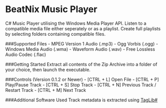 BeatNix Music Player
=======
C# Music Player utilising the Windows Media Player API. Listen to a compatible media file either seperately or as a playlist. Create full playlists by selecting folders containing compatible files.

###Supported Files
	- MPEG Version 1 Audio (.mp3)
    - Ogg Vorbis (.ogg)
    - Windows Media Audio (.wma)
    - Waveform Audio (.wav)
    - Free Lossless Audio Codec (.flac)

###Getting Started
Extract all contents of the Zip Archive into a folder of your choice, then launch the executable.

###Controls (Version 0.1.2 or Newer)
	- [CTRL + L] Open File
	- [CTRL + P] Play/Pause Track
	- [CTRL + S] Stop Track
	- [CTRL + N] Previous Track / Restart Track
	- [CTRL + M] Next Track

###Additional Software Used
Track metadata is extracted using [TagLib#](https://github.com/mono/taglib-sharp)
